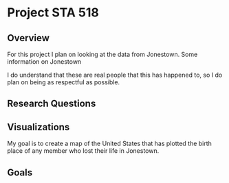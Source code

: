 # Project STA 518
## Overview
For this project I plan on looking at the data from Jonestown. Some information on Jonestown

I do understand that these are real people that this has happened to, so I do plan on being as respectful as possible.


## Research Questions

## Visualizations
My goal is to create a map of the United States that has plotted the birth place of any member who lost their life in Jonestown. 

## Goals
